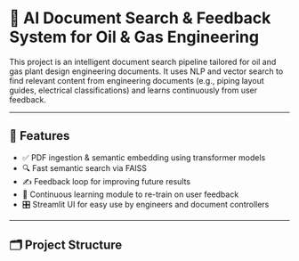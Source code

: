 # 🧠 AI Document Search & Feedback System for Oil & Gas Engineering

This project is an intelligent document search pipeline tailored for oil and gas plant design engineering documents. It uses NLP and vector search to find relevant content from engineering documents (e.g., piping layout guides, electrical classifications) and learns continuously from user feedback.

---

## 🔧 Features

- ✅ PDF ingestion & semantic embedding using transformer models
- 🔍 Fast semantic search via FAISS
- ✍️ Feedback loop for improving future results
- 🌱 Continuous learning module to re-train on user feedback
- 🎛️ Streamlit UI for easy use by engineers and document controllers

---

## 🗂 Project Structure

